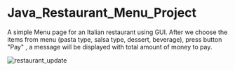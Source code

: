 # Java_Restaurant_Menu_Project

A simple Menu page for an Italian restaurant using GUI. After we choose the items from menu (pasta type, salsa type, dessert, beverage), press button "Pay" , a message will be displayed with total amount of money to pay.

![restaurant_update](https://user-images.githubusercontent.com/116946235/217010853-536ecec8-3aed-430c-b604-1813add049a5.png)




